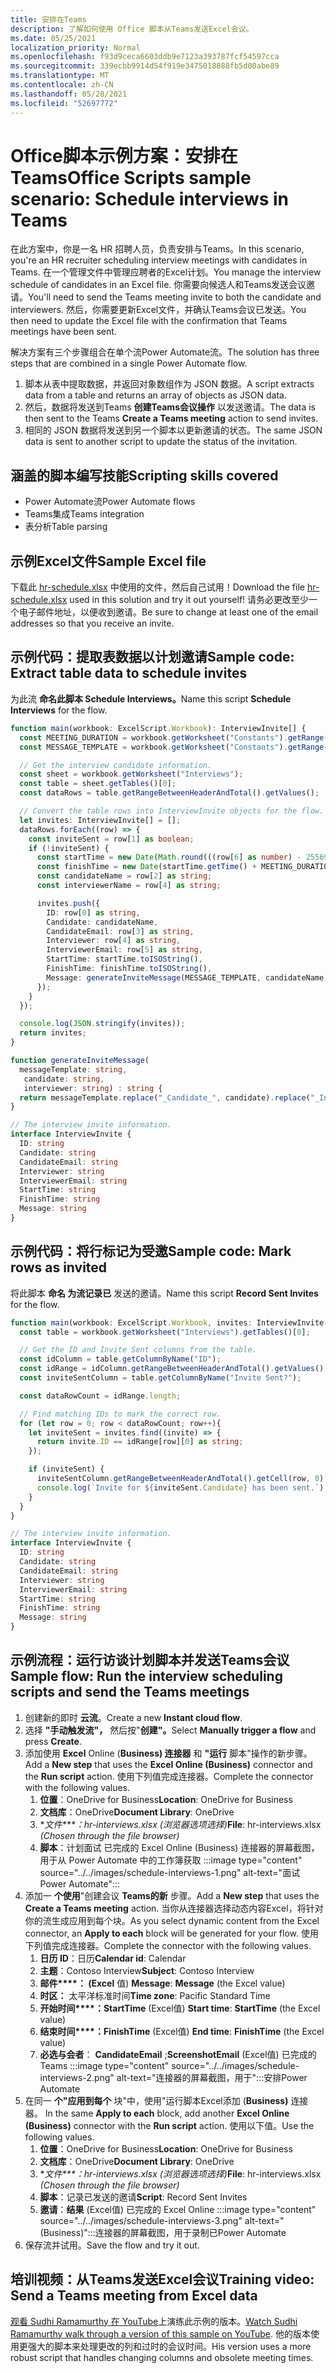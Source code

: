 ```yaml
---
title: 安排在Teams
description: 了解如何使用 Office 脚本从Teams发送Excel会议。
ms.date: 05/25/2021
localization_priority: Normal
ms.openlocfilehash: f93d9ceca6603ddb9e7123a393787fcf54597cca
ms.sourcegitcommit: 339ecbb9914d54f919e3475018888fb5d00abe89
ms.translationtype: MT
ms.contentlocale: zh-CN
ms.lasthandoff: 05/28/2021
ms.locfileid: "52697772"
---
```

# <a name="office-scripts-sample-scenario-schedule-interviews-in-teams"></a><span data-ttu-id="42f42-103">Office脚本示例方案：安排在 Teams</span><span class="sxs-lookup"><span data-stu-id="42f42-103">Office Scripts sample scenario: Schedule interviews in Teams</span></span>

<span data-ttu-id="42f42-104">在此方案中，你是一名 HR 招聘人员，负责安排与Teams。</span><span class="sxs-lookup"><span data-stu-id="42f42-104">In this scenario, you're an HR recruiter scheduling interview meetings with candidates in Teams.</span></span> <span data-ttu-id="42f42-105">在一个管理文件中管理应聘者的Excel计划。</span><span class="sxs-lookup"><span data-stu-id="42f42-105">You manage the interview schedule of candidates in an Excel file.</span></span> <span data-ttu-id="42f42-106">你需要向候选人和Teams发送会议邀请。</span><span class="sxs-lookup"><span data-stu-id="42f42-106">You'll need to send the Teams meeting invite to both the candidate and interviewers.</span></span> <span data-ttu-id="42f42-107">然后，你需要更新Excel文件，并确认Teams会议已发送。</span><span class="sxs-lookup"><span data-stu-id="42f42-107">You then need to update the Excel file with the confirmation that Teams meetings have been sent.</span></span>

<span data-ttu-id="42f42-108">解决方案有三个步骤组合在单个流Power Automate流。</span><span class="sxs-lookup"><span data-stu-id="42f42-108">The solution has three steps that are combined in a single Power Automate flow.</span></span>

1. <span data-ttu-id="42f42-109">脚本从表中提取数据，并返回对象数组作为 JSON 数据。</span><span class="sxs-lookup"><span data-stu-id="42f42-109">A script extracts data from a table and returns an array of objects as JSON data.</span></span>
1. <span data-ttu-id="42f42-110">然后，数据将发送到Teams **创建Teams会议操作** 以发送邀请。</span><span class="sxs-lookup"><span data-stu-id="42f42-110">The data is then sent to the Teams **Create a Teams meeting** action to send invites.</span></span>
1. <span data-ttu-id="42f42-111">相同的 JSON 数据将发送到另一个脚本以更新邀请的状态。</span><span class="sxs-lookup"><span data-stu-id="42f42-111">The same JSON data is sent to another script to update the status of the invitation.</span></span>

## <a name="scripting-skills-covered"></a><span data-ttu-id="42f42-112">涵盖的脚本编写技能</span><span class="sxs-lookup"><span data-stu-id="42f42-112">Scripting skills covered</span></span>

* <span data-ttu-id="42f42-113">Power Automate流</span><span class="sxs-lookup"><span data-stu-id="42f42-113">Power Automate flows</span></span>
* <span data-ttu-id="42f42-114">Teams集成</span><span class="sxs-lookup"><span data-stu-id="42f42-114">Teams integration</span></span>
* <span data-ttu-id="42f42-115">表分析</span><span class="sxs-lookup"><span data-stu-id="42f42-115">Table parsing</span></span>

## <a name="sample-excel-file"></a><span data-ttu-id="42f42-116">示例Excel文件</span><span class="sxs-lookup"><span data-stu-id="42f42-116">Sample Excel file</span></span>

<span data-ttu-id="42f42-117">下载此 <a href="hr-schedule.xlsx">hr-schedule.xlsx</a> 中使用的文件，然后自己试用！</span><span class="sxs-lookup"><span data-stu-id="42f42-117">Download the file <a href="hr-schedule.xlsx">hr-schedule.xlsx</a> used in this solution and try it out yourself!</span></span> <span data-ttu-id="42f42-118">请务必更改至少一个电子邮件地址，以便收到邀请。</span><span class="sxs-lookup"><span data-stu-id="42f42-118">Be sure to change at least one of the email addresses so that you receive an invite.</span></span>

## <a name="sample-code-extract-table-data-to-schedule-invites"></a><span data-ttu-id="42f42-119">示例代码：提取表数据以计划邀请</span><span class="sxs-lookup"><span data-stu-id="42f42-119">Sample code: Extract table data to schedule invites</span></span>

<span data-ttu-id="42f42-120">为此流 **命名此脚本 Schedule Interviews。**</span><span class="sxs-lookup"><span data-stu-id="42f42-120">Name this script **Schedule Interviews** for the flow.</span></span>

```TypeScript
function main(workbook: ExcelScript.Workbook): InterviewInvite[] {
  const MEETING_DURATION = workbook.getWorksheet("Constants").getRange("B1").getValue() as number;
  const MESSAGE_TEMPLATE = workbook.getWorksheet("Constants").getRange("B2").getValue() as string;

  // Get the interview candidate information.
  const sheet = workbook.getWorksheet("Interviews");
  const table = sheet.getTables()[0];
  const dataRows = table.getRangeBetweenHeaderAndTotal().getValues();

  // Convert the table rows into InterviewInvite objects for the flow.
  let invites: InterviewInvite[] = [];
  dataRows.forEach((row) => {
    const inviteSent = row[1] as boolean;
    if (!inviteSent) {
      const startTime = new Date(Math.round(((row[6] as number) - 25569) * 86400 * 1000));
      const finishTime = new Date(startTime.getTime() + MEETING_DURATION * 60 * 1000);
      const candidateName = row[2] as string;
      const interviewerName = row[4] as string;

      invites.push({
        ID: row[0] as string,
        Candidate: candidateName,
        CandidateEmail: row[3] as string,
        Interviewer: row[4] as string,
        InterviewerEmail: row[5] as string,
        StartTime: startTime.toISOString(),
        FinishTime: finishTime.toISOString(),
        Message: generateInviteMessage(MESSAGE_TEMPLATE, candidateName, interviewerName)
      });
    }    
  });

  console.log(JSON.stringify(invites));
  return invites;
}

function generateInviteMessage(
  messageTemplate: string,
   candidate: string,
   interviewer: string) : string {
  return messageTemplate.replace("_Candidate_", candidate).replace("_Interviewer_", interviewer);
}

// The interview invite information.
interface InterviewInvite {
  ID: string
  Candidate: string
  CandidateEmail: string
  Interviewer: string
  InterviewerEmail: string
  StartTime: string
  FinishTime: string
  Message: string
}
```

## <a name="sample-code-mark-rows-as-invited"></a><span data-ttu-id="42f42-121">示例代码：将行标记为受邀</span><span class="sxs-lookup"><span data-stu-id="42f42-121">Sample code: Mark rows as invited</span></span>

<span data-ttu-id="42f42-122">将此脚本 **命名 为流记录已** 发送的邀请。</span><span class="sxs-lookup"><span data-stu-id="42f42-122">Name this script **Record Sent Invites** for the flow.</span></span>

```TypeScript
function main(workbook: ExcelScript.Workbook, invites: InterviewInvite[]) {
  const table = workbook.getWorksheet("Interviews").getTables()[0];

  // Get the ID and Invite Sent columns from the table.
  const idColumn = table.getColumnByName("ID");
  const idRange = idColumn.getRangeBetweenHeaderAndTotal().getValues();
  const inviteSentColumn = table.getColumnByName("Invite Sent?");

  const dataRowCount = idRange.length;

  // Find matching IDs to mark the correct row.
  for (let row = 0; row < dataRowCount; row++){
    let inviteSent = invites.find((invite) => {
      return invite.ID == idRange[row][0] as string;
    });

    if (inviteSent) {
      inviteSentColumn.getRangeBetweenHeaderAndTotal().getCell(row, 0).setValue(true);
      console.log(`Invite for ${inviteSent.Candidate} has been sent.`);
    }
  } 
}

// The interview invite information.
interface InterviewInvite {
  ID: string
  Candidate: string
  CandidateEmail: string
  Interviewer: string
  InterviewerEmail: string
  StartTime: string
  FinishTime: string
  Message: string
}
```

## <a name="sample-flow-run-the-interview-scheduling-scripts-and-send-the-teams-meetings"></a><span data-ttu-id="42f42-123">示例流程：运行访谈计划脚本并发送Teams会议</span><span class="sxs-lookup"><span data-stu-id="42f42-123">Sample flow: Run the interview scheduling scripts and send the Teams meetings</span></span>

1. <span data-ttu-id="42f42-124">创建新的即时 **云流**。</span><span class="sxs-lookup"><span data-stu-id="42f42-124">Create a new **Instant cloud flow**.</span></span>
1. <span data-ttu-id="42f42-125">选择 **"手动触发流"，** 然后按"**创建"。**</span><span class="sxs-lookup"><span data-stu-id="42f42-125">Select **Manually trigger a flow** and press **Create**.</span></span>
1. <span data-ttu-id="42f42-126">添加使用 **Excel** Online (**Business) 连接器** 和 **"运行** 脚本"操作的新步骤。</span><span class="sxs-lookup"><span data-stu-id="42f42-126">Add a **New step** that uses the **Excel Online (Business)** connector and the **Run script** action.</span></span> <span data-ttu-id="42f42-127">使用下列值完成连接器。</span><span class="sxs-lookup"><span data-stu-id="42f42-127">Complete the connector with the following values.</span></span>
    1. <span data-ttu-id="42f42-128">**位置**：OneDrive for Business</span><span class="sxs-lookup"><span data-stu-id="42f42-128">**Location**: OneDrive for Business</span></span>
    1. <span data-ttu-id="42f42-129">**文档库**：OneDrive</span><span class="sxs-lookup"><span data-stu-id="42f42-129">**Document Library**: OneDrive</span></span>
    1. <span data-ttu-id="42f42-130">\**文件\*\*\*：hr-interviews.xlsx (浏览器选项选择)*</span><span class="sxs-lookup"><span data-stu-id="42f42-130">**File**: hr-interviews.xlsx *(Chosen through the file browser)*</span></span>
    1. **脚本**：计划面试 已完成的 Excel Online (Business) 连接器的屏幕截图，用于从 Power Automate 中的工作簿获取 :::image type="content" source="../../images/schedule-interviews-1.png" alt-text="面试Power Automate":::
1. <span data-ttu-id="42f42-132">添加一 **个使用**"创建会议 **Teams的新** 步骤。</span><span class="sxs-lookup"><span data-stu-id="42f42-132">Add a **New step** that uses the **Create a Teams meeting** action.</span></span> <span data-ttu-id="42f42-133">当你从连接器选择动态内容Excel，将针对你的流生成应用到每个块。</span><span class="sxs-lookup"><span data-stu-id="42f42-133">As you select dynamic content from the Excel connector, an **Apply to each** block will be generated for your flow.</span></span> <span data-ttu-id="42f42-134">使用下列值完成连接器。</span><span class="sxs-lookup"><span data-stu-id="42f42-134">Complete the connector with the following values.</span></span>
    1. <span data-ttu-id="42f42-135">**日历 ID**：日历</span><span class="sxs-lookup"><span data-stu-id="42f42-135">**Calendar id**: Calendar</span></span>
    1. <span data-ttu-id="42f42-136">**主题**：Contoso Interview</span><span class="sxs-lookup"><span data-stu-id="42f42-136">**Subject**: Contoso Interview</span></span>
    1. <span data-ttu-id="42f42-137">**邮件\*\*\*\*： (Excel** 值) </span><span class="sxs-lookup"><span data-stu-id="42f42-137">**Message**: **Message** (the Excel value)</span></span>
    1. <span data-ttu-id="42f42-138">**时区：** 太平洋标准时间</span><span class="sxs-lookup"><span data-stu-id="42f42-138">**Time zone**: Pacific Standard Time</span></span>
    1. <span data-ttu-id="42f42-139">**开始时间\*\*\*\*：StartTime** (Excel值) </span><span class="sxs-lookup"><span data-stu-id="42f42-139">**Start time**: **StartTime** (the Excel value)</span></span>
    1. <span data-ttu-id="42f42-140">**结束时间\*\*\*\*：FinishTime** (Excel值) </span><span class="sxs-lookup"><span data-stu-id="42f42-140">**End time**: **FinishTime** (the Excel value)</span></span>
    1. **必选与会者**： **CandidateEmail** ;**ScreenshotEmail** (Excel值) 已完成的 Teams :::image type="content" source="../../images/schedule-interviews-2.png" alt-text="连接器的屏幕截图，用于":::安排Power Automate
1. <span data-ttu-id="42f42-142">在同一 **个"应用到每个** 块"中，使用"运行脚本Excel添加 (**Business)** 连接器。 </span><span class="sxs-lookup"><span data-stu-id="42f42-142">In the same **Apply to each** block, add another **Excel Online (Business)** connector with the **Run script** action.</span></span> <span data-ttu-id="42f42-143">使用以下值。</span><span class="sxs-lookup"><span data-stu-id="42f42-143">Use the following values.</span></span>
    1. <span data-ttu-id="42f42-144">**位置**：OneDrive for Business</span><span class="sxs-lookup"><span data-stu-id="42f42-144">**Location**: OneDrive for Business</span></span>
    1. <span data-ttu-id="42f42-145">**文档库**：OneDrive</span><span class="sxs-lookup"><span data-stu-id="42f42-145">**Document Library**: OneDrive</span></span>
    1. <span data-ttu-id="42f42-146">\**文件\*\*\*：hr-interviews.xlsx (浏览器选项选择)*</span><span class="sxs-lookup"><span data-stu-id="42f42-146">**File**: hr-interviews.xlsx *(Chosen through the file browser)*</span></span>
    1. <span data-ttu-id="42f42-147">**脚本**：记录已发送的邀请</span><span class="sxs-lookup"><span data-stu-id="42f42-147">**Script**: Record Sent Invites</span></span>
    1. **邀请**：**结果** (Excel值) 已完成的 Excel Online :::image type="content" source="../../images/schedule-interviews-3.png" alt-text=" (Business)":::连接器的屏幕截图，用于录制已Power Automate
1. <span data-ttu-id="42f42-149">保存流并试用。</span><span class="sxs-lookup"><span data-stu-id="42f42-149">Save the flow and try it out.</span></span>

## <a name="training-video-send-a-teams-meeting-from-excel-data"></a><span data-ttu-id="42f42-150">培训视频：从Teams发送Excel会议</span><span class="sxs-lookup"><span data-stu-id="42f42-150">Training video: Send a Teams meeting from Excel data</span></span>

<span data-ttu-id="42f42-151">[观看 Sudhi Ramamurthy 在 YouTube](https://youtu.be/HyBdx52NOE8)上演练此示例的版本。</span><span class="sxs-lookup"><span data-stu-id="42f42-151">[Watch Sudhi Ramamurthy walk through a version of this sample on YouTube](https://youtu.be/HyBdx52NOE8).</span></span> <span data-ttu-id="42f42-152">他的版本使用更强大的脚本来处理更改的列和过时的会议时间。</span><span class="sxs-lookup"><span data-stu-id="42f42-152">His version uses a more robust script that handles changing columns and obsolete meeting times.</span></span>
